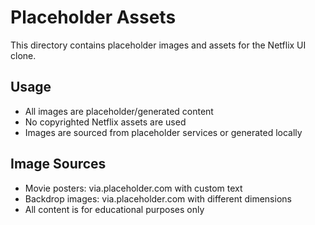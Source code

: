 # Placeholder Assets

This directory contains placeholder images and assets for the Netflix UI clone.

## Usage
- All images are placeholder/generated content
- No copyrighted Netflix assets are used
- Images are sourced from placeholder services or generated locally

## Image Sources
- Movie posters: via.placeholder.com with custom text
- Backdrop images: via.placeholder.com with different dimensions
- All content is for educational purposes only
